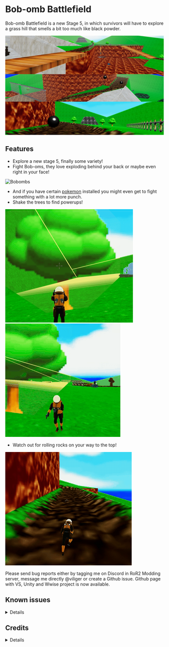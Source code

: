 # Bob-omb Battlefield
Bob-omb Battlefield is a new Stage 5, in which survivors will have to explore a grass hill that smells a bit too much like black powder.  

![Example Screenshot](https://raw.githubusercontent.com/viliger2/RoR2_BobombBattlefield/main/Images/screenshot.jpg)
## Features

* Explore a new stage 5, finally some variety!
* Fight Bob-oms, they love exploding behind your back or maybe even right in your face!

![Bobombs](https://raw.githubusercontent.com/viliger2/RoR2_BobombBattlefield/main/Images/Bobombs.gif)

* And if you have certain [pokemon](https://thunderstore.io/package/TheTimesweeper/Regigigas/) installed you might even get to fight something with a lot more punch.
* Shake the trees to find powerups!

![Coin](https://raw.githubusercontent.com/viliger2/RoR2_BobombBattlefield/main/Images/Coin.gif) ![OneUp](https://raw.githubusercontent.com/viliger2/RoR2_BobombBattlefield/main/Images/OneUp.gif)

* Watch out for rolling rocks on your way to the top!

![RollingRocks](https://raw.githubusercontent.com/viliger2/RoR2_BobombBattlefield/main/Images/RollingRock.gif)

Please send bug reports either by tagging me on Discord in RoR2 Modding server, message me directly @viliger or create a Github issue. Github page with VS, Unity and Wwise project is now available.

## Known issues
<details>
  * Music breaks if you have Catacombs installed. If you somehow manage to load Catacombs after Bob-omb Battlefield then music will break for Catacombs. Or even if you load ItemDisplayPlacementHelper before starting the run, music will break for both stages. This is some sort of Wwise issue that I will hopefully figure out in the future.
  * Stage lacks proper diorama.
  * Rolling rocks are laggy\stuttery for network clients.
  * Regigigas is currently not optional despite being setup as being so in the code.
</details>

## Credits
<details>

  * Pretty much entire thing - Super Mario 64, property of Nintendo
  * [RandomlyAwesome](https://thunderstore.io/package/RandomlyAwesome/) - for providing initial Bobomb EntityState script.
  * [FORCED_REASSEMBLY](https://thunderstore.io/package/Forced_Reassembly/) - for idea to use Regigigas as a template for King Bobomb. Oops, spoilers.
  * [rob](https://thunderstore.io/package/rob_gaming/) and [TheTimesweeper](https://thunderstore.io/package/TheTimesweeper/) - for creating and maintaining Regigigas.
  * Tree shadow script - https://www.reddit.com/r/Unity3D/comments/c31gwd/a_very_simple_shadow_casting_solution_for_mobile/
</details>